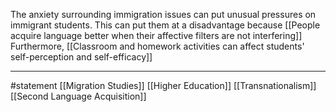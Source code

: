 The anxiety surrounding immigration issues can put unusual pressures on immigrant students. This can put them at a disadvantage because [[People acquire language better when their affective filters are not interfering]] Furthermore, [[Classroom and homework activities can affect students' self-perception and self-efficacy]]

* * *
#statement [[Migration Studies]] [[Higher Education]] [[Transnationalism]] [[Second Language Acquisition]]